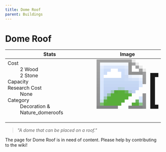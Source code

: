 ```yaml
---
title: Dome Roof
parent: Buildings
---
```

# Dome Roof

[//]: # (Pre-generated content)
<table><thead><tr><th>Stats</th><th>Image</th></tr></thead><tbody><tr><td><dl><dt>Cost</dt><dd>2 Wood<br>2 Stone</dd><dt>Capacity</dt><dd></dd><dt>Research Cost</dt><dd>None</dd><dt>Category</dt><dd>Decoration & Nature_domeroofs</dd></dl></td><td><style>.building-image {width: 200px;height: 200px;overflow: hidden;position: relative;}.building-image img {image-rendering: pixelated;object-fit: none;transform: scale(10);transform-origin: left top;position: absolute;left: 0;top: 0;}</style><div class="building-image"><img style="object-position: -680px -955px;" src="https://tfe2-wiki.github.io/assets/sprites.png" alt="Dome Roof Back"><img style="object-position: -658px -955px;" src="https://tfe2-wiki.github.io/assets/sprites.png" alt="Dome Roof"></div></td></tr></tbody></table><blockquote><i>"A dome that can be placed on a roof."</i></blockquote>

The page for Dome Roof is in need of content. Please help by contributing to the wiki!
